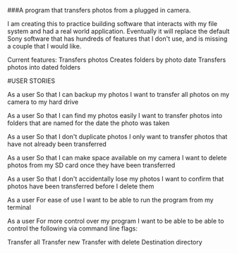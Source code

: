 ###A program that transfers photos from a plugged in camera.

I am creating this to practice building software that interacts with my file system and had a real world application. Eventually it will replace the default Sony software that has hundreds of features that I don't use, and is missing a couple that I would like.

Current features:
Transfers photos
Creates folders by photo date
Transfers photos into dated folders

#USER STORIES

As a user
So that I can backup my photos
I want to transfer all photos on my camera to my hard drive

As a user
So that I can find my photos easily
I want to transfer photos into folders that are named for the date the photo was taken

As a user
So that I don't duplicate photos
I only want to transfer photos that have not already been transferred

As a user
So that I can make space available on my camera
I want to delete photos from my SD card once they have been transferred

As a user
So that I don't accidentally lose my photos
I want to confirm that photos have been transferred before I delete them

As a user
For ease of use
I want to be able to run the program from my terminal

As a user
For more control over my program
I want to be able to be able to control the following via command line flags:

Transfer all
Transfer new
Transfer with delete
Destination directory
